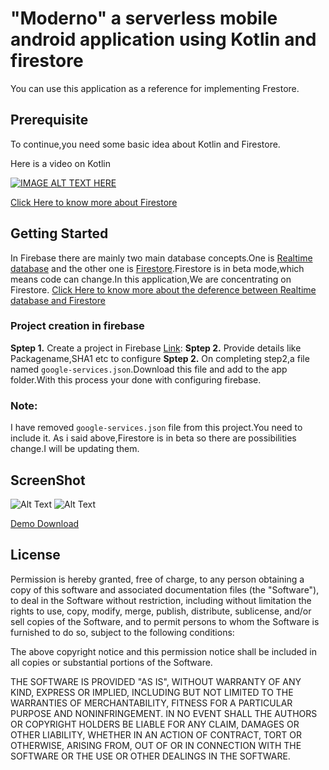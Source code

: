 # "Moderno" a serverless mobile android application using Kotlin and firestore

You can use this application as a reference for implementing Frestore.

## Prerequisite
To continue,you need some basic idea about Kotlin and Firestore.

Here is a video on Kotlin


[![IMAGE ALT TEXT HERE](https://i1.ytimg.com/vi/ZIHnQQsfvD4/0.jpg)](https://www.youtube.com/watch?v=ZIHnQQsfvD4&t=20s)


[Click Here to know more about Firestore](https://firebase.google.com/docs/firestore/quickstart")

## Getting Started
In Firebase there are mainly two main database concepts.One is [Realtime database](https://firebase.google.com/docs/database/")  and the other one is [Firestore](https://firebase.google.com/docs/firestore/").Firestore is in beta mode,which means code can change.In this application,We are concentrating on Firestore.
[Click Here to know more about the deference between Realtime database and Firestore](https://firebase.google.com/docs/database/rtdb-vs-firestore")


### Project creation in firebase
**Sptep 1.** Create a project in Firebase [Link](https://firebase.google.com/docs/firestore/quickstart"):
**Sptep 2.** Provide  details like Packagename,SHA1 etc to configure
**Sptep 2.** On completing step2,a file named `google-services.json`.Download this file and add to the app folder.With this process your done with configuring firebase.

### Note:
I have removed `google-services.json` file from this project.You need to include it.
As i said above,Firestore is in beta so there are possibilities change.I will be updating them.


## ScreenShot

![Alt Text](https://github.com/appitiza/SignatureApp/blob/master/images/drawing.gif)
![Alt Text](https://github.com/appitiza/SignatureApp/blob/master/images/signature.gif)

[Demo Download](https://github.com/appitiza/SignatureApp/blob/master/apk/signatureapp.apk)

## License


Permission is hereby granted, free of charge, to any person obtaining a copy of this software and associated documentation files (the "Software"), to deal in the Software without restriction, including without limitation the rights to use, copy, modify, merge, publish, distribute, sublicense, and/or sell copies of the Software, and to permit persons to whom the Software is furnished to do so, subject to the following conditions:

The above copyright notice and this permission notice shall be included in all copies or substantial portions of the Software.

THE SOFTWARE IS PROVIDED "AS IS", WITHOUT WARRANTY OF ANY KIND, EXPRESS OR IMPLIED, INCLUDING BUT NOT LIMITED TO THE WARRANTIES OF MERCHANTABILITY, FITNESS FOR A PARTICULAR PURPOSE AND NONINFRINGEMENT. IN NO EVENT SHALL THE AUTHORS OR COPYRIGHT HOLDERS BE LIABLE FOR ANY CLAIM, DAMAGES OR OTHER LIABILITY, WHETHER IN AN ACTION OF CONTRACT, TORT OR OTHERWISE, ARISING FROM, OUT OF OR IN CONNECTION WITH THE SOFTWARE OR THE USE OR OTHER DEALINGS IN THE SOFTWARE.
